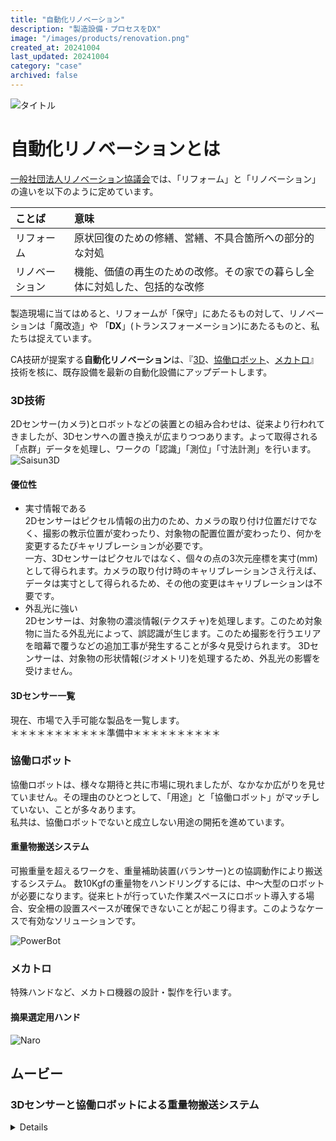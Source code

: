 ```yaml
---
title: "自動化リノベーション"
description: "製造設備・プロセスをDX"
image: "/images/products/renovation.png"
created_at: 20241004
last_updated: 20241004
category: "case"
archived: false
---
```


![タイトル](/images/products/renovation/title.png)

# 自動化リノベーションとは 

[一般社団法人リノベーション協議会](https://www.renovation.or.jp/)では、「リフォーム」と「リノベーション」の違いを以下のように定めています。

| ことば | 意味 |
|:--|:--|
| リフォーム | 原状回復のための修繕、営繕、不具合箇所への部分的な対処 |
| リノベーション | 機能、価値の再生のための改修。その家での暮らし全体に対処した、包括的な改修 |

製造現場に当てはめると、リフォームが「保守」にあたるもの対して、リノベーションは「魔改造」や 「**DX**」(トランスフォーメーション)にあたるものと、私たちは捉えています。

CA技研が提案する**自動化リノベーション**は、『[3D](#3D技術)、[協働ロボット](#協働ロボット)、[メカトロ](#メカトロ)』技術を核に、既存設備を最新の自動化設備にアップデートします。

### 3D技術

2Dセンサー(カメラ)とロボットなどの装置との組み合わせは、従来より行われてきましたが、3Dセンサへの置き換えが広まりつつあります。よって取得される「点群」データを処理し、ワークの「認識」「測位」「寸法計測」を行います。
![Saisun3D](/images/products/renovation/saisun3d.png)

#### 優位性
- 実寸情報である  
2Dセンサーはピクセル情報の出力のため、カメラの取り付け位置だけでなく、撮影の教示位置が変わったり、対象物の配置位置が変わったり、何かを変更するたびキャリブレーションが必要です。  
一方、3Dセンサーはピクセルではなく、個々の点の3次元座標を実寸(mm)として得られます。カメラの取り付け時のキャリブレーションさえ行えば、データは実寸として得られるため、その他の変更はキャリブレーションは不要です。
- 外乱光に強い  
2Dセンサーは、対象物の濃淡情報(テクスチャ)を処理します。このため対象物に当たる外乱光によって、誤認識が生じます。このため撮影を行うエリアを暗幕で覆うなどの追加工事が発生することが多々見受けられます。
3Dセンサーは、対象物の形状情報(ジオメトリ)を処理するため、外乱光の影響を受けません。

#### 3Dセンサー一覧  
現在、市場で入手可能な製品を一覧します。  
＊＊＊＊＊＊＊＊＊＊＊準備中＊＊＊＊＊＊＊＊＊＊

### 協働ロボット  

協働ロボットは、様々な期待と共に市場に現れましたが、なかなか広がりを見せていません。その理由のひとつとして、「用途」と「協働ロボット」がマッチしていない、ことが多々あります。  
私共は、協働ロボットでないと成立しない用途の開拓を進めています。
#### 重量物搬送システム
可搬重量を超えるワークを、重量補助装置(バランサー)との協調動作により搬送するシステム。
数10Kgfの重量物をハンドリングするには、中〜大型のロボットが必要になります。従来ヒトが行っていた作業スペースにロボット導入する場合、安全柵の設置スペースが確保できないことが起こり得ます。このようなケースで有効なソリューションです。

![PowerBot](/images/products/renovation/powerbot.png)

### メカトロ

特殊ハンドなど、メカトロ機器の設計・製作を行います。
#### 摘果選定用ハンド  
![Naro](/images/products/renovation/n_hand.png)

## ムービー
### 3Dセンサーと協働ロボットによる重量物搬送システム
<details>
「重量物搬送システム」と「3D認識・測位」技術を組み合わせて、バケット内のクランクシャフトを取り出し・搬送する装置です。

![CSP](/images/products/renovation/csp.png)

＊＊＊＊＊＊＊動画公開準備中＊＊＊＊＊＊＊＊
</details>
